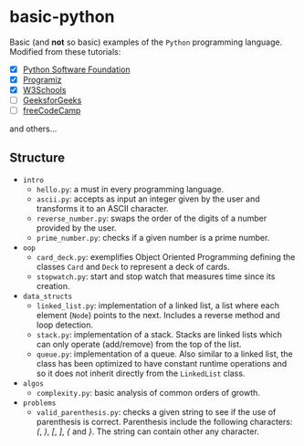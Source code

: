 # basic-python

Basic (and **not** so basic) examples of the `Python` programming language.
Modified from these tutorials:
- [x] [Python Software Foundation](https://docs.python.org/3/tutorial/index.html)
- [x] [Programiz](https://www.programiz.com/python-programming)
- [x] [W3Schools](https://www.w3schools.com/python/default.asp)
- [ ] [GeeksforGeeks](https://www.geeksforgeeks.org/python-programming-language/)
- [ ] [freeCodeCamp](https://www.freecodecamp.org/learn/scientific-computing-with-python/)

and others...

## Structure

- `intro`
    + `hello.py`: a must in every programming language.
    + `ascii.py`: accepts as input an integer given by the user and transforms it to an ASCII character.
    + `reverse_number.py`: swaps the order of the digits of a number provided by the user.
    + `prime_number.py`: checks if a given number is a prime number.
- `oop`
    + `card_deck.py`: exemplifies Object Oriented Programming defining the classes `Card` and `Deck` to represent a deck of cards.
    + `stopwatch.py`: start and stop watch that measures time since its creation.
- `data_structs`
    + `linked_list.py`: implementation of a linked list, a list where each element (`Node`) points to the next. Includes a reverse method and loop detection.
    + `stack.py`: implementation of a stack. Stacks are linked lists which can only operate (add/remove) from the top of the list.
    + `queue.py`: implementation of a queue. Also similar to a linked list, the class has been optimized to have constant runtime operations and so it does not inherit directly from the `LinkedList` class.
- `algos`
    + `complexity.py`: basic analysis of common orders of growth.
- `problems`
    + `valid_parenthesis.py`: checks a given string to see if the use of parenthesis is correct. Parenthesis include the following characters: _(_, _)_, _[_, _]_, _{_ and _}_. The string can contain other any character.